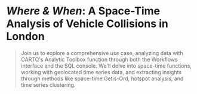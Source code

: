# _Where & When_: A Space-Time Analysis of Vehicle Collisions in London

> Join us to explore a comprehensive use case, analyzing data with CARTO's Analytic Toolbox function through both the Workflows interface and the SQL console. We'll delve into space-time functions, working with geolocated time series data, and extracting insights through methods like space-time Getis-Ord, hotspot analysis, and time series clustering.
